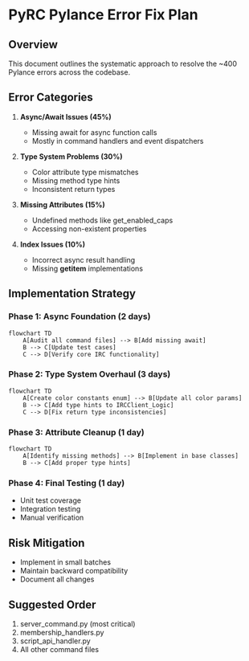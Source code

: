 # PyRC Pylance Error Fix Plan

## Overview

This document outlines the systematic approach to resolve the ~400 Pylance errors across the codebase.

## Error Categories

1. **Async/Await Issues (45%)**

   - Missing await for async function calls
   - Mostly in command handlers and event dispatchers

2. **Type System Problems (30%)**

   - Color attribute type mismatches
   - Missing method type hints
   - Inconsistent return types

3. **Missing Attributes (15%)**

   - Undefined methods like get_enabled_caps
   - Accessing non-existent properties

4. **Index Issues (10%)**
   - Incorrect async result handling
   - Missing **getitem** implementations

## Implementation Strategy

### Phase 1: Async Foundation (2 days)

```mermaid
flowchart TD
    A[Audit all command files] --> B[Add missing await]
    B --> C[Update test cases]
    C --> D[Verify core IRC functionality]
```

### Phase 2: Type System Overhaul (3 days)

```mermaid
flowchart TD
    A[Create color constants enum] --> B[Update all color params]
    B --> C[Add type hints to IRCClient_Logic]
    C --> D[Fix return type inconsistencies]
```

### Phase 3: Attribute Cleanup (1 day)

```mermaid
flowchart TD
    A[Identify missing methods] --> B[Implement in base classes]
    B --> C[Add proper type hints]
```

### Phase 4: Final Testing (1 day)

- Unit test coverage
- Integration testing
- Manual verification

## Risk Mitigation

- Implement in small batches
- Maintain backward compatibility
- Document all changes

## Suggested Order

1. server_command.py (most critical)
2. membership_handlers.py
3. script_api_handler.py
4. All other command files
